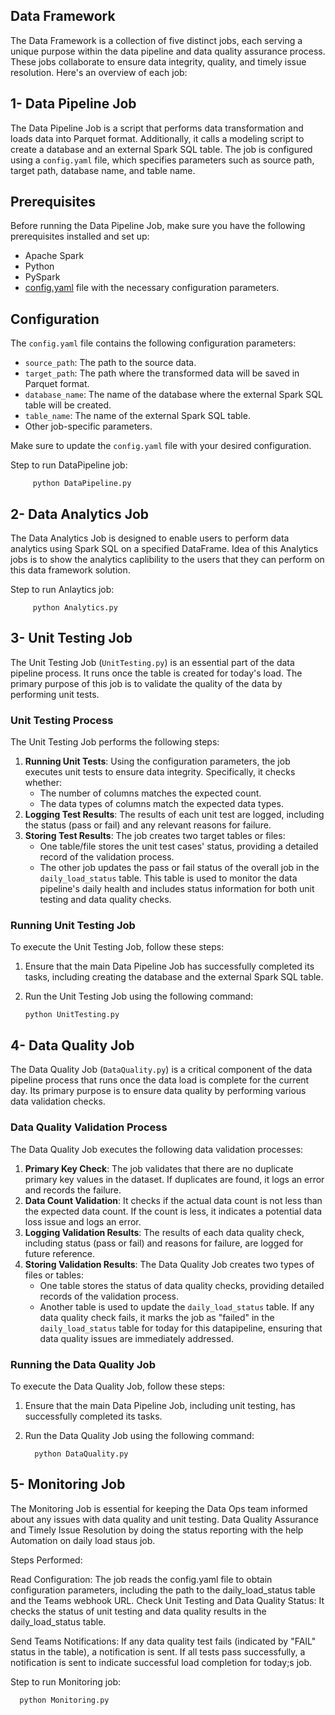 ## Data Framework

The Data Framework is a collection of five distinct jobs, each serving a unique purpose within the data pipeline and data quality assurance process. These jobs collaborate to ensure data integrity, quality, and timely issue resolution. Here's an overview of each job:

## 1- Data Pipeline Job

The Data Pipeline Job is a script that performs data transformation and loads data into Parquet format. Additionally, it calls a modeling script to create a database and an external Spark SQL table. The job is configured using a `config.yaml` file, which specifies parameters such as source path, target path, database name, and table name.

## Prerequisites
Before running the Data Pipeline Job, make sure you have the following prerequisites installed and set up:

- Apache Spark
- Python
- PySpark
- [config.yaml](config.yaml) file with the necessary configuration parameters.

## Configuration
The `config.yaml` file contains the following configuration parameters:

- `source_path`: The path to the source data.
- `target_path`: The path where the transformed data will be saved in Parquet format.
- `database_name`: The name of the database where the external Spark SQL table will be created.
- `table_name`: The name of the external Spark SQL table.
- Other job-specific parameters.

Make sure to update the `config.yaml` file with your desired configuration.

Step to run DataPipeline job:

         python DataPipeline.py


## 2- Data Analytics Job
The Data Analytics Job is designed to enable users to perform data analytics using Spark SQL on a specified DataFrame. 
Idea of this Analytics jobs is to show the analytics caplibility to the users that they can perform on this data framework solution.

Step to run Anlaytics job:
      
         python Analytics.py   

## 3- Unit Testing Job

The Unit Testing Job (`UnitTesting.py`) is an essential part of the data pipeline process. It runs once the table is created for today's load. The primary purpose of this job is to validate the quality of the data by performing unit tests.

### Unit Testing Process
The Unit Testing Job performs the following steps:
1. **Running Unit Tests**: Using the configuration parameters, the job executes unit tests to ensure data integrity. Specifically, it checks whether:
   - The number of columns matches the expected count.
   - The data types of columns match the expected data types.
2. **Logging Test Results**: The results of each unit test are logged, including the status (pass or fail) and any relevant reasons for failure.
3. **Storing Test Results**: The job creates two target tables or files:
   - One table/file stores the unit test cases' status, providing a detailed record of the validation process.
   - The other job updates the pass or fail status of the overall job in the `daily_load_status` table. This table is used to monitor the data pipeline's daily health and includes status information for both unit testing and data quality checks.

### Running Unit Testing Job
To execute the Unit Testing Job, follow these steps:
1. Ensure that the main Data Pipeline Job has successfully completed its tasks, including creating the database and the external Spark SQL table.
2. Run the Unit Testing Job using the following command:

       python UnitTesting.py


## 4- Data Quality Job

The Data Quality Job (`DataQuality.py`) is a critical component of the data pipeline process that runs once the data load is complete for the current day. Its primary purpose is to ensure data quality by performing various data validation checks.

### Data Quality Validation Process
The Data Quality Job executes the following data validation processes:
1. **Primary Key Check**: The job validates that there are no duplicate primary key values in the dataset. If duplicates are found, it logs an error and records the failure.
2. **Data Count Validation**: It checks if the actual data count is not less than the expected data count. If the count is less, it indicates a potential data loss issue and logs an error.
3. **Logging Validation Results**: The results of each data quality check, including status (pass or fail) and reasons for failure, are logged for future reference.
4. **Storing Validation Results**: The Data Quality Job creates two types of files or tables:
   - One table stores the status of data quality checks, providing detailed records of the validation process.
   - Another table is used to update the `daily_load_status` table. If any data quality check fails, it marks the job as "failed" in the `daily_load_status` table for today for this datapipeline, ensuring that data quality issues are immediately addressed.

### Running the Data Quality Job
To execute the Data Quality Job, follow these steps:

1. Ensure that the main Data Pipeline Job, including unit testing, has successfully completed its tasks.
2. Run the Data Quality Job using the following command:

         python DataQuality.py

## 5- Monitoring Job
The Monitoring Job is essential for keeping the Data Ops team informed about any issues with data quality and unit testing. 
Data Quality Assurance and Timely Issue Resolution by doing the status reporting with the help Automation on daily load staus job.


Steps Performed:

Read Configuration: The job reads the config.yaml file to obtain configuration parameters, including the path to the daily_load_status table and the Teams webhook URL.
Check Unit Testing and Data Quality Status: It checks the status of unit testing and data quality results in the daily_load_status table.

Send Teams Notifications:
If any data quality test fails (indicated by "FAIL" status in the table), a notification is sent.
If all tests pass successfully, a notification is sent to indicate successful load completion for today;s job.

Step to run Monitoring job:

      python Monitoring.py  